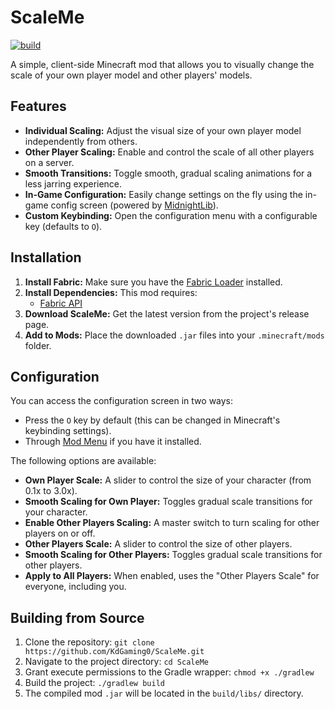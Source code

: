 # ScaleMe

[![build](https://github.com/KdGaming0/ScaleMe/actions/workflows/build.yml/badge.svg)](https://github.com/KdGaming0/ScaleMe/actions/workflows/build.yml)

A simple, client-side Minecraft mod that allows you to visually change the scale of your own player model and other players' models.

## Features

*   **Individual Scaling:** Adjust the visual size of your own player model independently from others.
*   **Other Player Scaling:** Enable and control the scale of all other players on a server.
*   **Smooth Transitions:** Toggle smooth, gradual scaling animations for a less jarring experience.
*   **In-Game Configuration:** Easily change settings on the fly using the in-game config screen (powered by [MidnightLib](https://modrinth.com/mod/midnightlib)).
*   **Custom Keybinding:** Open the configuration menu with a configurable key (defaults to `O`).

## Installation

1.  **Install Fabric:** Make sure you have the [Fabric Loader](https://fabricmc.net/use/) installed.
2.  **Install Dependencies:** This mod requires:
    *   [Fabric API](https://modrinth.com/mod/fabric-api)
3.  **Download ScaleMe:** Get the latest version from the project's release page.
4.  **Add to Mods:** Place the downloaded `.jar` files into your `.minecraft/mods` folder.

## Configuration

You can access the configuration screen in two ways:
*   Press the `O` key by default (this can be changed in Minecraft's keybinding settings).
*   Through [Mod Menu](https://modrinth.com/mod/modmenu) if you have it installed.

The following options are available:

*   **Own Player Scale:** A slider to control the size of your character (from 0.1x to 3.0x).
*   **Smooth Scaling for Own Player:** Toggles gradual scale transitions for your character.
*   **Enable Other Players Scaling:** A master switch to turn scaling for other players on or off.
*   **Other Players Scale:** A slider to control the size of other players.
*   **Smooth Scaling for Other Players:** Toggles gradual scale transitions for other players.
*   **Apply to All Players:** When enabled, uses the "Other Players Scale" for everyone, including you.

## Building from Source

1.  Clone the repository: `git clone https://github.com/KdGaming0/ScaleMe.git`
2.  Navigate to the project directory: `cd ScaleMe`
3.  Grant execute permissions to the Gradle wrapper: `chmod +x ./gradlew`
4.  Build the project: `./gradlew build`
5.  The compiled mod `.jar` will be located in the `build/libs/` directory.
